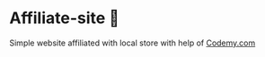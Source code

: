 # Affiliate-site :money_mouth_face:                                                                                                                                                                                                                                                                                                                                      
Simple website affiliated with local store
 with help of <a href="http://johnelder.com/">Codemy.com</a>
